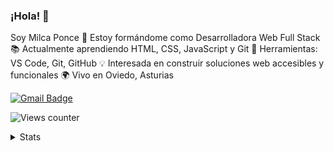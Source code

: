 ### ¡Hola! 👋 
Soy Milca Ponce 
🌱 Estoy formándome como Desarrolladora Web Full Stack 
📚 Actualmente aprendiendo HTML, CSS, JavaScript y Git 
🔧 Herramientas: VS Code, Git, GitHub 
💡 Interesada en construir soluciones web accesibles y funcionales 
🌍 Vivo en Oviedo, Asturias 

[![Gmail Badge](https://img.shields.io/badge/-milcaponce.dev@gmail.com-c14438?style=flat-square&logo=Gmail&logoColor=white&link=mailto:milcaponce.dev@gmail.com)](mailto:milcaponce.dev@gmail.com)

![Views counter](https://komarev.com/ghpvc/?username=milcaponce&color=ff69b4&style=flat-square&abbreviated=true)

<details>
  <summary>Stats</summary>

![](https://github-readme-streak-stats.herokuapp.com/?user=milcaponce&theme=tokyonight&hide_border=false)<br />
![](https://github-readme-stats.vercel.app/api/top-langs/?username=milcaponce&theme=tokyonight&hide_border=false&include_all_commits=true&count_private=false&layout=compact)<br />
![](https://github-readme-activity-graph.vercel.app/graph?username=milcaponce&theme=tokyo-night)

</details>
